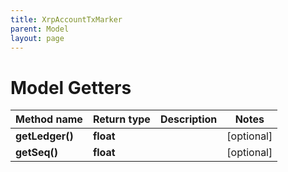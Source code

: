 ```yaml
---
title: XrpAccountTxMarker
parent: Model
layout: page
---
```


# Model Getters

Method name | Return type | Description | Notes
------------ | ------------- | ------------- | -------------
**getLedger()** | **float** |  | [optional]
**getSeq()** | **float** |  | [optional]

